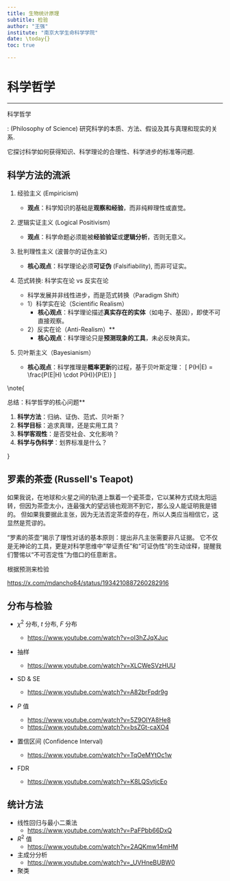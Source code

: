 ```yaml
---
title: 生物统计原理
subtitle: 检验
author: "王强"
institute: "南京大学生命科学学院"
date: \today{}
toc: true

---
```


# 科学哲学

---

科学哲学

:   (Philosophy of Science) 研究科学的本质、方法、假设及其与真理和现实的关系.

它探讨科学如何获得知识、科学理论的合理性、科学进步的标准等问题.

## 科学方法的流派

1. 经验主义 (Empiricism)
   - **观点**：科学知识的基础是**观察和经验**，而非纯粹理性或直觉。

2. 逻辑实证主义 (Logical Positivism)
   - **观点**：科学命题必须能被**经验验证**或**逻辑分析**，否则无意义。

3. 批判理性主义 (波普尔的证伪主义)
   - **核心观点**：科学理论必须**可证伪** (Falsifiability), 而非可证实。

4. 范式转换: 科学实在论 vs 反实在论
    - 科学发展并非线性进步，而是范式转换（Paradigm Shift）
    - 1）科学实在论（Scientific Realism）
      - **核心观点**：科学理论描述**真实存在的实体**（如电子、基因），即使不可直接观察。
    - 2）反实在论（Anti-Realism）**
      - **核心观点**：科学理论只是**预测现象的工具**，未必反映真实。

5. 贝叶斯主义（Bayesianism）
    - **核心观点**：科学推理是**概率更新**的过程，基于贝叶斯定理：
        \[ P(H|E) = \frac{P(E|H) \cdot P(H)}{P(E)} \]

\note{

总结：科学哲学的核心问题**
1. **科学方法**：归纳、证伪、范式、贝叶斯？
2. **科学目标**：追求真理，还是实用工具？
3. **科学客观性**：是否受社会、文化影响？
4. **科学与伪科学**：划界标准是什么？

}

## 罗素的茶壶 (Russell's Teapot)

如果我说，在地球和火星之间的轨道上飘着一个瓷茶壶，它以某种方式绕太阳运转，但因为茶壶太小，连最强大的望远镜也观测不到它，那么没人能证明我是错的。
但如果我要据此主张，因为无法否定茶壶的存在，所以人类应当相信它，这显然是荒谬的。

“罗素的茶壶”揭示了理性对话的基本原则：提出非凡主张需要非凡证据。
它不仅是无神论的工具，更是对科学思维中“举证责任”和“可证伪性”的生动诠释，提醒我们警惕以“不可否定性”为借口的任意断言。

根据预测来检验

https://x.com/mdancho84/status/1934210887260282916

## 分布与检验

* $\chi^2$ 分布, *t* 分布, *F* 分布
    * https://www.youtube.com/watch?v=oI3hZJqXJuc
* 抽样
    *  https://www.youtube.com/watch?v=XLCWeSVzHUU

* SD & SE
    *  https://www.youtube.com/watch?v=A82brFpdr9g
* $P$ 值
    * https://www.youtube.com/watch?v=5Z9OIYA8He8
    * https://www.youtube.com/watch?v=bsZGt-caXO4
* 置信区间 (Confidence Interval)
    * https://www.youtube.com/watch?v=TqOeMYtOc1w
* FDR
    * https://www.youtube.com/watch?v=K8LQSvtjcEo

## 统计方法

* 线性回归与最小二乘法
    *  https://www.youtube.com/watch?v=PaFPbb66DxQ
* $R^2$ 值
    * https://www.youtube.com/watch?v=2AQKmw14mHM
* 主成分分析
    * https://www.youtube.com/watch?v=_UVHneBUBW0
* 聚类

